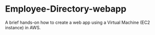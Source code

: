 # Employee-Directory-webapp
A brief hands-on how to create a web app using a Virtual Machine (EC2 instance) in AWS.
